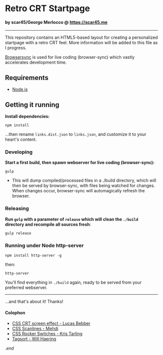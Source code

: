 # Retro CRT Startpage
#### by scar45/George Merlocco @ https://scar45.me

---

This repository contains an HTML5-based layout for creating a personalized startpage with a retro CRT feel. More information will be added to this file as I progress.

[Browsersync](http://www.browsersync.io) is used for live coding (browser-sync) which vastly accelerates development time.

## Requirements

- [Node.js](http://nodejs.org)

## Getting it running

**Install dependencies:**
```
npm install
```
...then rename ```links.dist.json``` to ```links.json```, and customize it to your heart's content.

### Developing

**Start a first build, then spawn webserver for live coding (browser-sync):**
```
gulp
```
- This will dump compiled/processed files in a ./build directory, which will then be served by browser-sync, with files being watched for changes. When changes occur, browser-sync will automagically refresh the browser.

### Releasing

**Run ```gulp``` with a parameter of ```release``` which will clean the ```./build``` directory and recompile all sources fresh**:

```
gulp release
```

### Running under Node http-server

```
npm install http-server -g
```

then:

```
http-server
```

You'll find everything in ```./build``` again, ready to be served from your preferred webserver. 

---

...and that's about it! Thanks!

#### Colophon

* [CSS CRT screen effect - Lucas Bebber](https://codepen.io/lbebber/pen/XJRdrV)
* [CSS Scanlines - Mehdi](https://codepen.io/meduzen/pen/zxbwRV)
* [CSS Rocker Switches - Kris Tarling](https://codepen.io/kristarling/pen/WwPovb)
* [Tagsort - Will Haering](https://github.com/wchaering/tagsort)

_.end_
